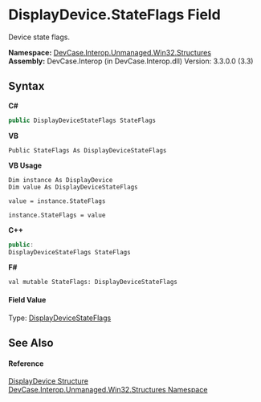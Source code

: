 # DisplayDevice.StateFlags Field
 

Device state flags.

**Namespace:**&nbsp;<a href="N_DevCase_Interop_Unmanaged_Win32_Structures">DevCase.Interop.Unmanaged.Win32.Structures</a><br />**Assembly:**&nbsp;DevCase.Interop (in DevCase.Interop.dll) Version: 3.3.0.0 (3.3)

## Syntax

**C#**<br />
``` C#
public DisplayDeviceStateFlags StateFlags
```

**VB**<br />
``` VB
Public StateFlags As DisplayDeviceStateFlags
```

**VB Usage**<br />
``` VB Usage
Dim instance As DisplayDevice
Dim value As DisplayDeviceStateFlags

value = instance.StateFlags

instance.StateFlags = value
```

**C++**<br />
``` C++
public:
DisplayDeviceStateFlags StateFlags
```

**F#**<br />
``` F#
val mutable StateFlags: DisplayDeviceStateFlags
```


#### Field Value
Type: <a href="T_DevCase_Interop_Unmanaged_Win32_Enums_DisplayDeviceStateFlags">DisplayDeviceStateFlags</a>

## See Also


#### Reference
<a href="T_DevCase_Interop_Unmanaged_Win32_Structures_DisplayDevice">DisplayDevice Structure</a><br /><a href="N_DevCase_Interop_Unmanaged_Win32_Structures">DevCase.Interop.Unmanaged.Win32.Structures Namespace</a><br />